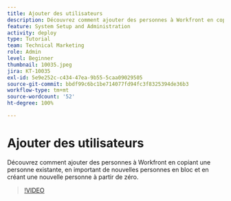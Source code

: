 ```yaml
---
title: Ajouter des utilisateurs
description: Découvrez comment ajouter des personnes à Workfront en copiant une personne existante, en important de nouvelles personnes en bloc et en créant une nouvelle personne à partir de zéro.
feature: System Setup and Administration
activity: deploy
type: Tutorial
team: Technical Marketing
role: Admin
level: Beginner
thumbnail: 10035.jpeg
jira: KT-10035
exl-id: 5e9e252c-c434-47ea-9b55-5caa09029505
source-git-commit: bbdf99c6bc1be714077fd94fc3f8325394de36b3
workflow-type: tm+mt
source-wordcount: '52'
ht-degree: 100%

---
```


# Ajouter des utilisateurs

Découvrez comment ajouter des personnes à Workfront en copiant une personne existante, en important de nouvelles personnes en bloc et en créant une nouvelle personne à partir de zéro.

>[!VIDEO](https://video.tv.adobe.com/v/3427085/?quality=12&learn=on&enablevpops=1)

